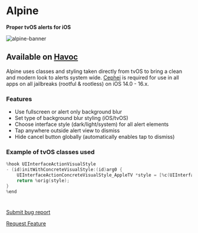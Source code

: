 # Alpine

**Proper tvOS alerts for iOS**

![alpine-banner](https://github.com/MTACS/alpine/assets/13209789/fdcc60b6-b035-4bf2-a670-7123445c9921)
## Available on [Havoc](https://havoc.app)

Alpine uses classes and styling taken directly from tvOS to bring a clean and modern look to alerts system wide. [Cephei](https://chariz.com/get/cephei) is required for use in all apps on all jailbreaks (rootful & rootless) on iOS 14.0 - 16.x.

### Features

- Use fullscreen or alert only background blur
- Set type of background blur styling (iOS/tvOS)
- Choose interface style (dark/light/system) for all alert elements
- Tap anywhere outside alert view to dismiss
- Hide cancel button globally (automatically enables tap to dismiss)

### Example of tvOS classes used

```objective-c
%hook UIInterfaceActionVisualStyle
- (id)initWithConcreteVisualStyle:(id)arg0 {
	UIInterfaceActionConcreteVisualStyle_AppleTV *style = [%c(UIInterfaceActionConcreteVisualStyle_AppleTV) new];
	return %orig(style);
}
%end
```

#
[Submit bug report](https://github.com/MTACS/alpine/issues/new?assignees=MTACS&labels=Bug&projects=&template=bug_report.md&title=)

[Request Feature](https://github.com/MTACS/alpine/issues/new?assignees=MTACS&labels=Enhancement&projects=&template=feature_request.md&title=)
